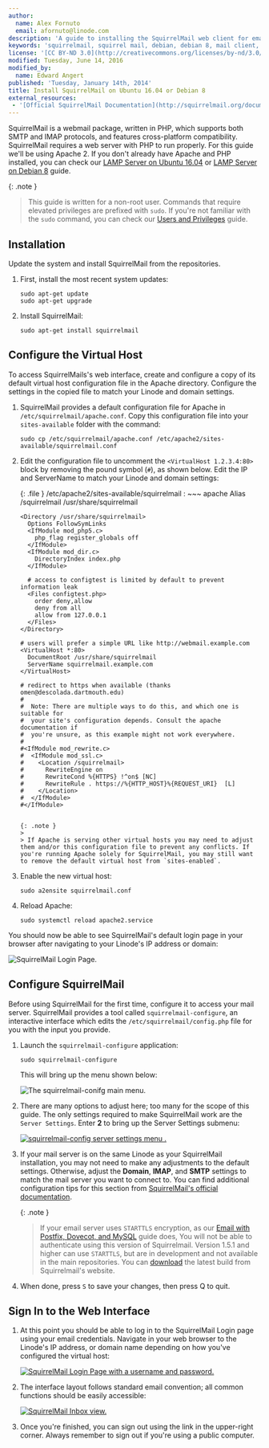 ```yaml
---
author:
  name: Alex Fornuto
  email: afornuto@linode.com
description: 'A guide to installing the SquirrelMail web client for email on Ubuntu or Debian 8.'
keywords: 'squirrelmail, squirrel mail, debian, debian 8, mail client, ubuntu, ubuntu 16'
license: '[CC BY-ND 3.0](http://creativecommons.org/licenses/by-nd/3.0/us/)'
modified: Tuesday, June 14, 2016
modified_by:
  name: Edward Angert
published: 'Tuesday, January 14th, 2014'
title: Install SquirrelMail on Ubuntu 16.04 or Debian 8
external_resources:
 - '[Official SquirrelMail Documentation](http://squirrelmail.org/documentation/)'
---
```


SquirrelMail is a webmail package, written in PHP, which supports both SMTP and IMAP protocols, and features cross-platform compatibility. SquirrelMail requires a web server with PHP to run properly. For this guide we'll be using Apache 2. If you don't already have Apache and PHP installed, you can check our [LAMP Server on Ubuntu 16.04](/docs/websites/lamp/install-lamp-on-ubuntu-16-04) or [LAMP Server on Debian 8](/docs/websites/lamp/lamp-on-debian-8-jessie) guide.

 {: .note }
>
> This guide is written for a non-root user. Commands that require elevated privileges are prefixed with `sudo`. If you're not familiar with the `sudo` command, you can check our [Users and Privileges](/docs/tools-reference/linux-users-and-groups) guide.

## Installation

Update the system and install SquirrelMail from the repositories.

1.  First, install the most recent system updates:

        sudo apt-get update
        sudo apt-get upgrade

2.  Install SquirrelMail:

        sudo apt-get install squirrelmail

## Configure the Virtual Host

To access SquirrelMails's web interface, create and configure a copy of its default virtual host configuration file in the Apache directory. Configure the settings in the copied file to match your Linode and domain settings.

1.  SquirrelMail provides a default configuration file for Apache in `/etc/squirrelmail/apache.conf`. Copy this configuration file into your `sites-available` folder with the command:

        sudo cp /etc/squirrelmail/apache.conf /etc/apache2/sites-available/squirrelmail.conf

2.  Edit the configuration file to uncomment the `<VirtualHost 1.2.3.4:80>` block by removing the pound symbol (`#`), as shown below. Edit the IP and ServerName to match your Linode and domain settings:

    {: .file }
    /etc/apache2/sites-available/squirrelmail
    :   ~~~ apache
        Alias /squirrelmail /usr/share/squirrelmail

        <Directory /usr/share/squirrelmail>
          Options FollowSymLinks
          <IfModule mod_php5.c>
            php_flag register_globals off
          </IfModule>
          <IfModule mod_dir.c>
            DirectoryIndex index.php
          </IfModule>

          # access to configtest is limited by default to prevent information leak
          <Files configtest.php>
            order deny,allow
            deny from all
            allow from 127.0.0.1
          </Files>
        </Directory>

        # users will prefer a simple URL like http://webmail.example.com
        <VirtualHost *:80>
          DocumentRoot /usr/share/squirrelmail
          ServerName squirrelmail.example.com
        </VirtualHost>

        # redirect to https when available (thanks omen@descolada.dartmouth.edu)
        #
        #  Note: There are multiple ways to do this, and which one is suitable for
        #  your site's configuration depends. Consult the apache documentation if
        #  you're unsure, as this example might not work everywhere.
        #
        #<IfModule mod_rewrite.c>
        #  <IfModule mod_ssl.c>
        #    <Location /squirrelmail>
        #      RewriteEngine on
        #      RewriteCond %{HTTPS} !^on$ [NC]
        #      RewriteRule . https://%{HTTP_HOST}%{REQUEST_URI}  [L]
        #    </Location>
        #  </IfModule>
        #</IfModule>
    ~~~

    {: .note }
    >
    > If Apache is serving other virtual hosts you may need to adjust them and/or this configuration file to prevent any conflicts. If you're running Apache solely for SquirrelMail, you may still want to remove the default virtual host from `sites-enabled`.

3.  Enable the new virtual host:

        sudo a2ensite squirrelmail.conf

4.  Reload Apache:

        sudo systemctl reload apache2.service

You should now be able to see SquirrelMail's default login page in your browser after navigating to your Linode's IP address or domain:

![SquirrelMail Login Page.](/docs/assets/1519-squirrelmail_login.png)

## Configure SquirrelMail

Before using SquirrelMail for the first time, configure it to access your mail server. SquirrelMail provides a tool called `squirrelmail-configure`, an interactive interface which edits the `/etc/squirrelmail/config.php` file for you with the input you provide.

1.  Launch the `squirrelmail-configure` application:

        sudo squirrelmail-configure

    This will bring up the menu shown below:

    ![The squirrelmail-conifg main menu.](/docs/assets/1517-squirrelmail-config_1.png)

2.  There are many options to adjust here; too many for the scope of this guide. The only settings required to make SquirrelMail work are the `Server Settings`. Enter **2** to bring up the Server Settings submenu:

    [![squirrelmail-config server settings menu .](/docs/assets/1518-squirrelmail-config_2.png)](/docs/assets/1518-squirrelmail-config_2.png)

3.  If your mail server is on the same Linode as your SquirrelMail installation, you may not need to make any adjustments to the default settings. Otherwise, adjust the **Domain**, **IMAP**, and **SMTP** settings to match the mail server you want to connect to. You can find additional configuration tips for this section from [SquirrelMail's official documentation](http://squirrelmail.org/docs/admin/admin-5.html#ss5.3).

    {: .note }
    > If your email server uses `STARTTLS` encryption, as our [Email with Postfix, Dovecot, and MySQL](/docs/email/postfix/email-with-postfix-dovecot-and-mysql) guide does, You will not be able to authenticate using this version of Squirrelmail. Version 1.5.1 and higher can use `STARTTLS`, but are in development and not available in the main repositories. You can [download](https://squirrelmail.org/download.php) the latest build from Squirrelmail's website.

4.  When done, press `S` to save your changes, then press Q to quit.

## Sign In to the Web Interface

1.  At this point you should be able to log in to the SquirrelMail Login page using your email credentials. Navigate in your web browser to the Linode's IP address, or domain name depending on how you've configured the virtual host:

    [![SquirrelMail Login Page with a username and password.](/docs/assets/1515-squirrelmail_login_filled2.png)](/docs/assets/1520-squirrelmail_login_filled.png)

2.  The interface layout follows standard email convention; all common functions should be easily accessible:

    [![SquirrelMail Inbox view.](/docs/assets/1514-squirrelmail_inbox2.png)](/docs/assets/1513-squirrelmail_inbox.png)

3.  Once you're finished, you can sign out using the link in the upper-right corner. Always remember to sign out if you're using a public computer.